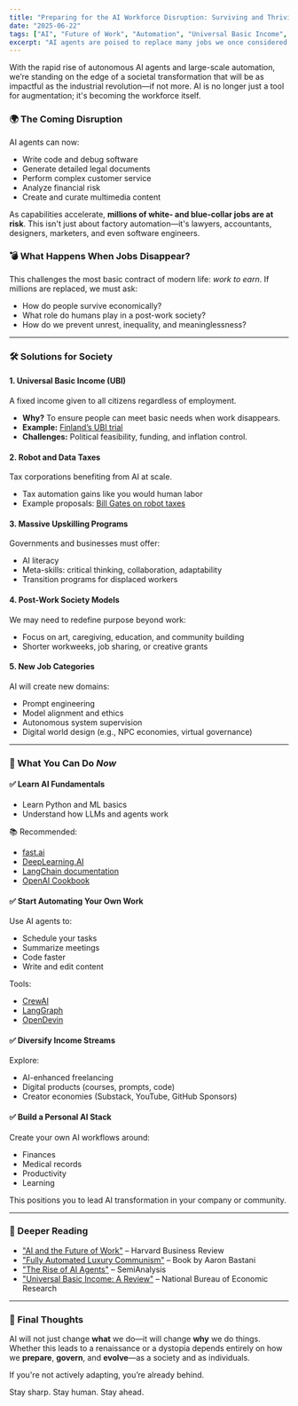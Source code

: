 ```yaml
---
title: "Preparing for the AI Workforce Disruption: Surviving and Thriving in an Agentic Future"
date: "2025-06-22"
tags: ["AI", "Future of Work", "Automation", "Universal Basic Income", "Agentic Systems"]
excerpt: "AI agents are poised to replace many jobs we once considered safe. This blog post explores how society can adapt, what governments and businesses should be doing, and how individuals can prepare today."
---
```


With the rapid rise of autonomous AI agents and large-scale automation, we’re standing on the edge of a societal transformation that will be as impactful as the industrial revolution—if not more. AI is no longer just a tool for augmentation; it's becoming the workforce itself.

### 🌍 The Coming Disruption

AI agents can now:
- Write code and debug software
- Generate detailed legal documents
- Perform complex customer service
- Analyze financial risk
- Create and curate multimedia content

As capabilities accelerate, **millions of white- and blue-collar jobs are at risk**. This isn't just about factory automation—it's lawyers, accountants, designers, marketers, and even software engineers.

### 💣 What Happens When Jobs Disappear?

This challenges the most basic contract of modern life: _work to earn_. If millions are replaced, we must ask:
- How do people survive economically?
- What role do humans play in a post-work society?
- How do we prevent unrest, inequality, and meaninglessness?

---

### 🛠️ Solutions for Society

#### 1. **Universal Basic Income (UBI)**
A fixed income given to all citizens regardless of employment.

- **Why?** To ensure people can meet basic needs when work disappears.
- **Example:** [Finland’s UBI trial](https://www.weforum.org/agenda/2020/05/finland-universal-basic-income-ubi-trial/)
- **Challenges:** Political feasibility, funding, and inflation control.

#### 2. **Robot and Data Taxes**
Tax corporations benefiting from AI at scale.

- Tax automation gains like you would human labor
- Example proposals: [Bill Gates on robot taxes](https://www.theverge.com/2017/2/17/14649956/bill-gates-robot-tax-automation-jobs)

#### 3. **Massive Upskilling Programs**
Governments and businesses must offer:
- AI literacy
- Meta-skills: critical thinking, collaboration, adaptability
- Transition programs for displaced workers

#### 4. **Post-Work Society Models**
We may need to redefine purpose beyond work:
- Focus on art, caregiving, education, and community building
- Shorter workweeks, job sharing, or creative grants

#### 5. **New Job Categories**
AI will create new domains:
- Prompt engineering
- Model alignment and ethics
- Autonomous system supervision
- Digital world design (e.g., NPC economies, virtual governance)

---

### 👤 What You Can Do *Now*

#### ✅ **Learn AI Fundamentals**
- Learn Python and ML basics
- Understand how LLMs and agents work

📚 Recommended:
- [fast.ai](https://course.fast.ai/)
- [DeepLearning.AI](https://www.deeplearning.ai/)
- [LangChain documentation](https://docs.langchain.com/docs/)
- [OpenAI Cookbook](https://github.com/openai/openai-cookbook)

#### ✅ **Start Automating Your Own Work**
Use AI agents to:
- Schedule your tasks
- Summarize meetings
- Code faster
- Write and edit content

Tools:
- [CrewAI](https://github.com/joaomdmoura/crewAI)
- [LangGraph](https://www.langgraph.dev/)
- [OpenDevin](https://github.com/OpenDevin/OpenDevin)

#### ✅ **Diversify Income Streams**
Explore:
- AI-enhanced freelancing
- Digital products (courses, prompts, code)
- Creator economies (Substack, YouTube, GitHub Sponsors)

#### ✅ **Build a Personal AI Stack**
Create your own AI workflows around:
- Finances
- Medical records
- Productivity
- Learning

This positions you to lead AI transformation in your company or community.

---

### 🧠 Deeper Reading

- ["AI and the Future of Work"](https://hbr.org/2023/03/will-ai-make-your-job-obsolete) – Harvard Business Review
- ["Fully Automated Luxury Communism"](https://www.versobooks.com/products/1645-fully-automated-luxury-communism) – Book by Aaron Bastani
- ["The Rise of AI Agents"](https://www.semianalysis.com/p/ai-agents-will-decimate-existing) – SemiAnalysis
- ["Universal Basic Income: A Review"](https://www.nber.org/papers/w25538) – National Bureau of Economic Research

---

### 🔮 Final Thoughts

AI will not just change **what** we do—it will change **why** we do things. Whether this leads to a renaissance or a dystopia depends entirely on how we **prepare**, **govern**, and **evolve**—as a society and as individuals.

If you're not actively adapting, you’re already behind.

Stay sharp. Stay human. Stay ahead.
